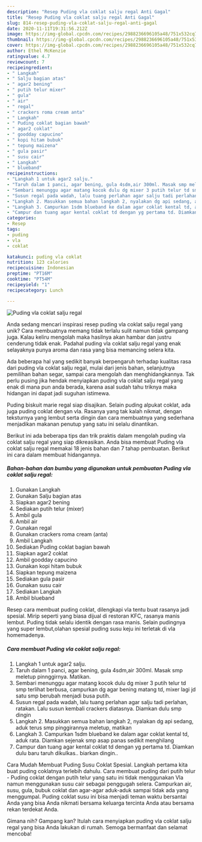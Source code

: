 ```yaml
---
description: "Resep Puding vla coklat salju regal Anti Gagal"
title: "Resep Puding vla coklat salju regal Anti Gagal"
slug: 814-resep-puding-vla-coklat-salju-regal-anti-gagal
date: 2020-11-11T19:31:56.212Z
image: https://img-global.cpcdn.com/recipes/2988236696105a48/751x532cq70/puding-vla-coklat-salju-regal-foto-resep-utama.jpg
thumbnail: https://img-global.cpcdn.com/recipes/2988236696105a48/751x532cq70/puding-vla-coklat-salju-regal-foto-resep-utama.jpg
cover: https://img-global.cpcdn.com/recipes/2988236696105a48/751x532cq70/puding-vla-coklat-salju-regal-foto-resep-utama.jpg
author: Ethel McKenzie
ratingvalue: 4.7
reviewcount: 7
recipeingredient:
- " Langkah"
- " Salju bagian atas"
- " agar2 bening"
- " putih telur mixer"
- " gula"
- " air"
- " regal"
- " crackers roma cream anta"
- " Langkah"
- " Puding coklat bagian bawah"
- " agar2 coklat"
- " goodday capucino"
- " kopi hitam bubuk"
- " tepung maizena"
- " gula pasir"
- " susu cair"
- " Langkah"
- " blueband"
recipeinstructions:
- "Langkah 1 untuk agar2 salju."
- "Taruh dalam 1 panci, agar bening, gula 4sdm,air 300ml. Masak smp meletup pinnggirnya. Matikan."
- "Sembari menunggu agar matang kocok dulu dg mixer 3 putih telur td smp terlihat berbusa, campurkan dg agar bening matang td, mixer lagi jd satu smp berubah menjadi busa putih."
- "Susun regal pada wadah, lalu tuang perlahan agar salju tadi perlahan, ratakan. Lalu susun kembali crackers diatasnya. Diamkan dulu smp dingin"
- "Langkah 2. Masukkan semua bahan langkah 2, nyalakan dg api sedang, aduk terus smp pinggirannya meletup, matikan"
- "Langkah 3. Campurkan 1sdm blueband ke dalam agar coklat kental td, aduk rata. Diamkan sejenak smp asap panas sedikit menghilang"
- "Campur dan tuang agar kental coklat td dengan yg pertama td. Diamkan dulu baru taruh dikulkas.. biarkan dingin.."
categories:
- Resep
tags:
- puding
- vla
- coklat

katakunci: puding vla coklat 
nutrition: 123 calories
recipecuisine: Indonesian
preptime: "PT16M"
cooktime: "PT54M"
recipeyield: "1"
recipecategory: Lunch

---
```



![Puding vla coklat salju regal](https://img-global.cpcdn.com/recipes/2988236696105a48/751x532cq70/puding-vla-coklat-salju-regal-foto-resep-utama.jpg)

Anda sedang mencari inspirasi resep puding vla coklat salju regal yang unik? Cara membuatnya memang tidak terlalu sulit namun tidak gampang juga. Kalau keliru mengolah maka hasilnya akan hambar dan justru cenderung tidak enak. Padahal puding vla coklat salju regal yang enak selayaknya punya aroma dan rasa yang bisa memancing selera kita.

Ada beberapa hal yang sedikit banyak berpengaruh terhadap kualitas rasa dari puding vla coklat salju regal, mulai dari jenis bahan, selanjutnya pemilihan bahan segar, sampai cara mengolah dan menghidangkannya. Tak perlu pusing jika hendak menyiapkan puding vla coklat salju regal yang enak di mana pun anda berada, karena asal sudah tahu triknya maka hidangan ini dapat jadi suguhan istimewa.

Puding biskuit marie regal siap disajikan. Selain puding alpukat coklat, ada juga puding coklat dengan vla. Rasanya yang tak kalah nikmat, dengan teksturnya yang lembut serta dingin dan cara membuatnya yang sederhana menjadikan makanan penutup yang satu ini selalu dinantikan.


Berikut ini ada beberapa tips dan trik praktis dalam mengolah puding vla coklat salju regal yang siap dikreasikan. Anda bisa membuat Puding vla coklat salju regal memakai 18 jenis bahan dan 7 tahap pembuatan. Berikut ini cara dalam membuat hidangannya.

<!--inarticleads1-->

##### Bahan-bahan dan bumbu yang digunakan untuk pembuatan Puding vla coklat salju regal:

1. Gunakan  Langkah
1. Gunakan  Salju bagian atas
1. Siapkan  agar2 bening
1. Sediakan  putih telur (mixer)
1. Ambil  gula
1. Ambil  air
1. Gunakan  regal
1. Gunakan  crackers roma cream (anta)
1. Ambil  Langkah
1. Sediakan  Puding coklat bagian bawah
1. Siapkan  agar2 coklat
1. Ambil  goodday capucino
1. Gunakan  kopi hitam bubuk
1. Siapkan  tepung maizena
1. Sediakan  gula pasir
1. Gunakan  susu cair
1. Sediakan  Langkah
1. Ambil  blueband


Resep cara membuat puding coklat, dilengkapi vla tentu buat rasanya jadi spesial. Mirip seperti yang biasa dijual di restoran KFC, rasanya manis lembut. Puding tidak selalu identik dengan rasa manis. Selain pudingnya yang super lembut,olahan spesial puding susu keju ini terletak di vla homemadenya. 

<!--inarticleads2-->

##### Cara membuat Puding vla coklat salju regal:

1. Langkah 1 untuk agar2 salju.
1. Taruh dalam 1 panci, agar bening, gula 4sdm,air 300ml. Masak smp meletup pinnggirnya. Matikan.
1. Sembari menunggu agar matang kocok dulu dg mixer 3 putih telur td smp terlihat berbusa, campurkan dg agar bening matang td, mixer lagi jd satu smp berubah menjadi busa putih.
1. Susun regal pada wadah, lalu tuang perlahan agar salju tadi perlahan, ratakan. Lalu susun kembali crackers diatasnya. Diamkan dulu smp dingin
1. Langkah 2. Masukkan semua bahan langkah 2, nyalakan dg api sedang, aduk terus smp pinggirannya meletup, matikan
1. Langkah 3. Campurkan 1sdm blueband ke dalam agar coklat kental td, aduk rata. Diamkan sejenak smp asap panas sedikit menghilang
1. Campur dan tuang agar kental coklat td dengan yg pertama td. Diamkan dulu baru taruh dikulkas.. biarkan dingin..


Cara Mudah Membuat Puding Susu Coklat Spesial. Langkah pertama kita buat puding coklatnya terlebih dahulu. Cara membuat puding dari putih telur - Puding coklat dengan putih telur yang satu ini tidak menggunakan Vla namun menggunakan susu cair sebagai penggugah selera. Campurkan air, susu, gula, bubuk coklat dan agar-agar aduk-aduk sampai tidak ada yang menggumpal. Puding coklat susu ini bisa menjadi teman waktu bersantai Anda yang bisa Anda nikmati bersama keluarga tercinta Anda atau bersama rekan terdekat Anda. 

Gimana nih? Gampang kan? Itulah cara menyiapkan puding vla coklat salju regal yang bisa Anda lakukan di rumah. Semoga bermanfaat dan selamat mencoba!
